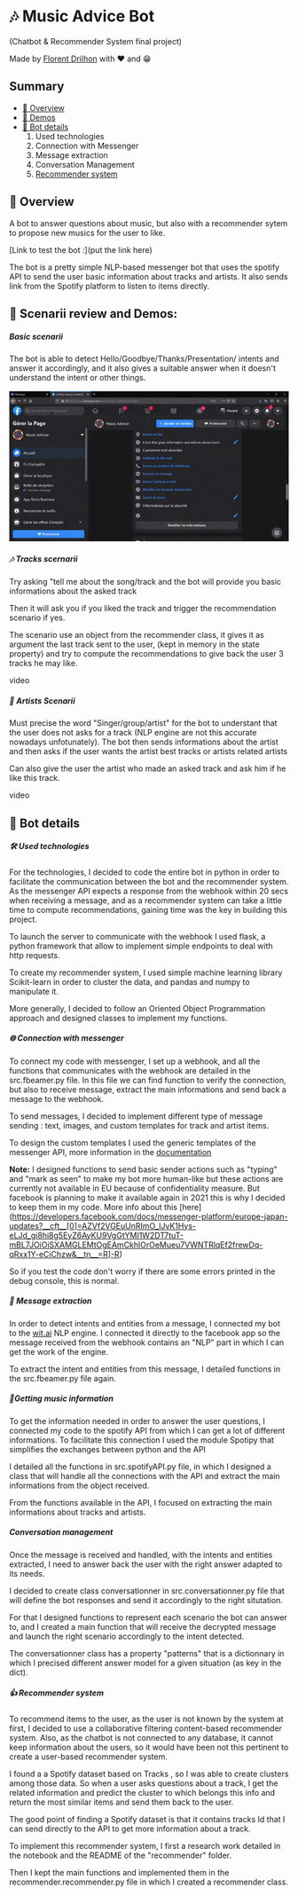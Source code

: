 # 🎶 Music Advice Bot

(Chatbot & Recommender System final project)

Made by [Florent Drilhon](https://github.com/florentdrilhon) with ❤ and 😁


## Summary

- [🎯 Overview](#-overview)
- [👀 Demos](#-scenarii-review-and-demos)
- [🤖 Bot details](#-project-details)
   1. Used technologies
   2. Connection with Messenger
   3. Message extraction
   4. Conversation Management
   5. [Recommender system](#-recommender-system)


## 🎯 Overview

A bot to answer questions about music, but also with a recommender sytem to propose new musics for the user to like.

[Link to test the bot :](put the link here) 

The bot is a pretty simple NLP-based messenger bot that uses the spotify API to send the user basic information about tracks and artists. It also sends link from the Spotify platform to listen to items directly.



## 👀 Scenarii review and Demos:




##### Basic scenarii

The bot is able to detect Hello/Goodbye/Thanks/Presentation/ intents and answer it accordingly, and it also gives a suitable answer when it doesn't understand the intent or other things. 

![](./images/basic-scenarii-demo.gif)

##### 🎶 Tracks scernarii

Try asking "tell me about the song/track <trackName> and the bot will provide you basic informations about the asked track

Then it will ask you if you liked the track and trigger the recommendation scenario if yes. 

The scenario use an object from the recommender class, it gives it as argument the last track sent to the user, (kept in memory in the state property) and try to compute the recommendations to give back the user 3 tracks he may like.

video


##### 🎤 Artists Scenarii

Must precise the word "Singer/group/artist" for the bot to understant that the user does not asks for a track (NLP engine are not this accurate nowadays unfotunately).
The bot then sends informations about the artist and then asks if the user wants the artist best tracks or artists related artists

Can also give the user the artist who made an asked track and ask him if he like this track.

video


## 🤖 Bot details


##### 🛠 Used technologies

For the technologies, I decided to code the entire bot in python in order to facilitate the communication between the bot and the recommender system. As the messenger API expects a response from the webhook within 20 secs when receiving a message, and as a recommender system can take a little time to compute recommendations, gaining time was the key in building this project.

To launch the server to communicate with the webhook I used flask, a python framework that allow to implement simple endpoints to deal with http requests.

To create my recommender system, I used simple machine learning library Scikit-learn in order to cluster the data, and pandas and numpy to manipulate it.

More generally, I decided to follow an Oriented Object Programmation approach and designed classes to implement my functions.

##### 🌐 Connection with messenger

To connect my code with messenger, I set up a webhook, and all the functions that communicates with the webhook are detailed in the src.fbeamer.py file. In this file we can find function to verify the connection, but also to receive message, extract the main informations and send back a message to the webhook.

To send messages, I decided to implement different type of message sending : text, images, and custom templates for track and artist items.

To design the custom templates I used the generic templates of the messenger API, more information in the [documentation](https://developers.facebook.com/docs/messenger-platform/send-messages/template/generic/)

**Note:** I designed functions to send basic sender actions such as "typing" and "mark as seen" to make my bot more human-like but these actions are currently not available in EU because of confidentiality measure. But facebook is planning to make it available again in 2021 this is why I decided to keep them in my code. More info about this [here] (https://developers.facebook.com/docs/messenger-platform/europe-japan-updates?__cft__[0]=AZVf2VGEuUnRImO_IJvK1Hys-eLJd_gi8hi8g5EyZ6AyKU9VgGtYMI1W2DT7tuT-mBL7JOiOiSXAMGLEMtOgEAmCkhlOrOeMueu7VWNTRlqEf2frewDq-qRxx1Y-eCiChzw&__tn__=R]-R)

So if you test the code don't worry if there are some errors printed in the debug console, this is normal.

##### 📩 Message extraction

In order to detect intents and entities from a message, I connected my bot to the [wit.ai](https://wit.ai/) NLP engine. I connected it directly to the facebook app so the message received from the webhook contains an "NLP" part in which I can get the work of the engine.

To extract the intent and entities from this message, I detailed functions in the src.fbeamer.py file again.


##### 🎸Getting music information

To get the information needed in order to answer the user questions, I connected my code to the spotify API from which I can get a lot of different informations. To facilitate this connection I used the module Spotipy that simplifies the exchanges between python and the API

I detailed all the functions in src.spotifyAPI.py file, in which I designed a class that will handle all the connections with the API and extract the main informations from the object received.

From the functions available in the API, I focused on extracting the main informations about tracks and artists.

##### Conversation management

Once the message is received and handled, with the intents and entities extracted, I need to answer back the user with the right answer adapted to its needs.

I decided to create class conversationner in src.conversationner.py file that will define the bot responses and send it accordingly to the right situtation.

For that I designed functions to represent each scenario the bot can answer to, and I created a main function that will receive the decrypted message and launch the right scenario accordingly to the intent detected.

The conversationner class has a property "patterns" that is a dictionnary in which I precised different answer model for a given situation (as key in the dict).


##### 👍 Recommender system 

To recommend items to the user, as the user is not known by the system at first, I decided to use a collaborative filtering content-based recommender system. Also, as the chatbot is not connected to any database, it cannot keep information about the users, so it would have been not this pertinent to create a user-based recommender system.

I found a a Spotify dataset based on Tracks , so I was able to create clusters among those data. So when a user asks questions about a track, I get the related information and predict the cluster to which belongs this info and return the most similar items and send them back to the user.

The good point of finding a Spotify dataset is that it contains tracks Id that I can send directly to the API to get more information about a track.

To implement this recommender system, I first a research work detailed in the notebook and the README of the "recommender" folder. 

Then I kept the main functions and implemented them in the recommender.recommender.py file in which I created a recommender class.



